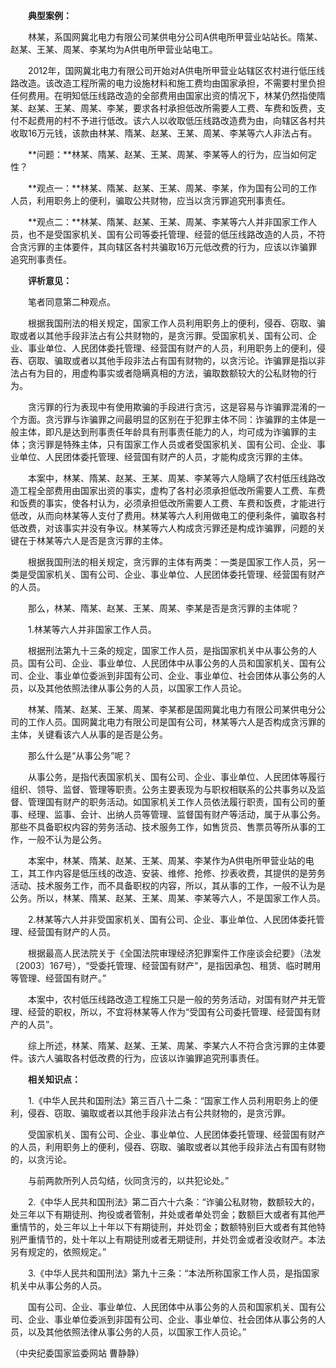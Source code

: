 　　**典型案例：**

　　林某，系国网冀北电力有限公司某供电分公司A供电所甲营业站站长。隋某、赵某、王某、周某、李某均为A供电所甲营业站电工。

　　2012年，国网冀北电力有限公司开始对A供电所甲营业站辖区农村进行低压线路改造。该改造工程所需的电力设施材料和施工费均由国家承担，不需要村里负担任何费用。在明知低压线路改造的全部费用由国家出资的情况下，林某仍然指使隋某、赵某、王某、周某、李某，要求各村承担低改所需要人工费、车费和饭费，支付不起费用的村不予进行低改。该六人以收取低压线路改造费为由，向辖区各村共收取16万元钱，该款由林某、隋某、赵某、王某、周某、李某等六人非法占有。

　　**问题：**林某、隋某、赵某、王某、周某、李某等人的行为，应当如何定性？

　　**观点一：**林某、隋某、赵某、王某、周某、李某，作为国有公司的工作人员，利用职务上的便利，骗取公共财物，应当以贪污罪追究刑事责任。

　　**观点二：**林某、隋某、赵某、王某、周某、李某等六人并非国家工作人员，也不是受国家机关、国有公司等委托管理、经营的低压线路改造的人员，不符合贪污罪的主体要件，其向辖区各村共骗取16万元低改费的行为，应该以诈骗罪追究刑事责任。

　　**评析意见：**

　　笔者同意第二种观点。

　　根据我国刑法的相关规定，国家工作人员利用职务上的便利，侵吞、窃取、骗取或者以其他手段非法占有公共财物的，是贪污罪。受国家机关、国有公司、企业、事业单位、人民团体委托管理、经营国有财产的人员，利用职务上的便利，侵吞、窃取、骗取或者以其他手段非法占有国有财物的，以贪污论。诈骗罪是指以非法占有为目的，用虚构事实或者隐瞒真相的方法，骗取数额较大的公私财物的行为。

　　贪污罪的行为表现中有使用欺骗的手段进行贪污，这是容易与诈骗罪混淆的一个方面。贪污罪与诈骗罪之间最明显的区别在于犯罪主体不同：诈骗罪的主体是一般主体，即凡是达到刑事责任年龄具有刑事责任能力的人，均可成为诈骗罪的主体；贪污罪是特殊主体，只有国家工作人员或者受国家机关、国有公司、企业、事业单位、人民团体委托管理、经营国有财产的人员，才能构成贪污罪的主体。

　　本案中，林某、隋某、赵某、王某、周某、李某等六人隐瞒了农村低压线路改造工程全部费用由国家出资的事实，虚构了各村必须承担低改所需要人工费、车费和饭费的事实，使各村认为，必须承担低改所需要人工费、车费和饭费，才能进行低改，从而向林某等人支付了费用。林某等六人利用做电工的便利条件，骗取各村低改费，对该事实并没有争议。林某等六人构成贪污罪还是构成诈骗罪，问题的关键在于林某等六人是否是贪污罪的主体。

　　根据我国刑法的相关规定，贪污罪的主体有两类：一类是国家工作人员，另一类是受国家机关、国有公司、企业、事业单位、人民团体委托管理、经营国有财产的人员。

　　那么，林某、隋某、赵某、王某、周某、李某是否是贪污罪的主体呢？

　　1.林某等六人并非国家工作人员。

　　根据刑法第九十三条的规定，国家工作人员，是指国家机关中从事公务的人员。国有公司、企业、事业单位、人民团体中从事公务的人员和国家机关、国有公司、企业、事业单位委派到非国有公司、企业、事业单位、社会团体从事公务的人员，以及其他依照法律从事公务的人员，以国家工作人员论。

　　林某、隋某、赵某、王某、周某、李某都是国网冀北电力有限公司某供电分公司的工作人员。国网冀北电力有限公司是国有公司，林某等六人是否构成贪污罪的主体，关键看该六人从事的是否是公务。

　　那么什么是“从事公务”呢？

　　从事公务，是指代表国家机关、国有公司、企业、事业单位、人民团体等履行组织、领导、监督、管理等职责。公务主要表现为与职权相联系的公共事务以及监督、管理国有财产的职务活动。如国家机关工作人员依法履行职责，国有公司的董事、经理、监事、会计、出纳人员等管理、监督国有财产等活动，属于从事公务。那些不具备职权内容的劳务活动、技术服务工作，如售货员、售票员等所从事的工作，一般不认为是公务。

　　本案中，林某、隋某、赵某、王某、周某、李某作为A供电所甲营业站的电工，其工作内容是低压线的改造、安装、维修、抢修、抄表收费，其提供的是劳务活动、技术服务工作，而不具备职权的内容，所以，其从事的工作，一般不认为是公务。所以，林某、隋某、赵某、王某、周某、李某等六人，不是国家工作人员。

　　2.林某等六人并非受国家机关、国有公司、企业、事业单位、人民团体委托管理、经营国有财产的人员。

　　根据最高人民法院关于《全国法院审理经济犯罪案件工作座谈会纪要》（法发〔2003〕167号），“受委托管理、经营国有财产”，是指因承包、租赁、临时聘用等管理、经营国有财产。”

　　本案中，农村低压线路改造工程施工只是一般的劳务活动，对国有财产并无管理、经营的职权，所以，不宜将林某等人作为“受国有公司委托管理、经营国有财产的人员”。

　　综上所述，林某、隋某、赵某、王某、周某、李某六人不符合贪污罪的主体要件。该六人骗取各村低改费的行为，应该以诈骗罪追究刑事责任。

　　**相关知识点：**

　　1.《中华人民共和国刑法》第三百八十二条：“国家工作人员利用职务上的便利，侵吞、窃取、骗取或者以其他手段非法占有公共财物的，是贪污罪。

　　受国家机关、国有公司、企业、事业单位、人民团体委托管理、经营国有财产的人员，利用职务上的便利，侵吞、窃取、骗取或者以其他手段非法占有国有财物的，以贪污论。

　　与前两款所列人员勾结，伙同贪污的，以共犯论处。”

　　2.《中华人民共和国刑法》第二百六十六条：“诈骗公私财物，数额较大的，处三年以下有期徒刑、拘役或者管制，并处或者单处罚金；数额巨大或者有其他严重情节的，处三年以上十年以下有期徒刑，并处罚金；数额特别巨大或者有其他特别严重情节的，处十年以上有期徒刑或者无期徒刑，并处罚金或者没收财产。本法另有规定的，依照规定。”

　　3.《中华人民共和国刑法》第九十三条：“本法所称国家工作人员，是指国家机关中从事公务的人员。

　　国有公司、企业、事业单位、人民团体中从事公务的人员和国家机关、国有公司、企业、事业单位委派到非国有公司、企业、事业单位、社会团体从事公务的人员，以及其他依照法律从事公务的人员，以国家工作人员论。”

（中央纪委国家监委网站 曹静静）